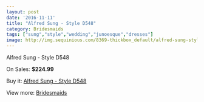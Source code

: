 ```yaml
---
layout: post
date: '2016-11-11'
title: "Alfred Sung - Style D548"
category: Bridesmaids
tags: ["sung","style","wedding","junoesque","dresses"]
image: http://img.sequinious.com/8369-thickbox_default/alfred-sung-style-d548.jpg
---
```

Alfred Sung - Style D548

On Sales: **$224.99**
<a href="https://www.sequinious.com/bridesmaids/3548-alfred-sung-style-d548.html"><amp-img layout="responsive" width="600" height="600" src="//img.sequinious.com/8369-thickbox_default/alfred-sung-style-d548.jpg" alt="Alfred Sung - Style D548 0" /></a>

Buy it: [Alfred Sung - Style D548](https://www.sequinious.com/bridesmaids/3548-alfred-sung-style-d548.html "Alfred Sung - Style D548")

View more: [Bridesmaids](https://www.sequinious.com/3-bridesmaids "Bridesmaids")